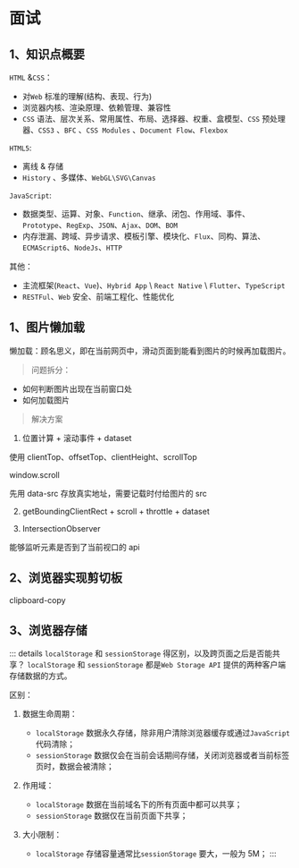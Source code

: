 # 面试

## 1、知识点概要

`HTML` &`CSS`：

- 对`Web` 标准的理解(结构、表现、行为)
- 浏览器内核、渲染原理、依赖管理、兼容性
- `CSS` 语法、层次关系、常用属性、布局、选择器、权重、盒模型、`CSS` 预处理器、`CSS3` 、`BFC` 、`CSS Modules` 、`Document Flow`、`Flexbox`

`HTML5`:

- 离线 & 存储
- `History` 、多媒体、`WebGL\SVG\Canvas`

`JavaScript`:

- 数据类型、运算、对象、`Function`、继承、闭包、作用域、事件、`Prototype`、`RegExp`、`JSON`、`Ajax`、`DOM`、`BOM`
- 内存泄漏、跨域、异步请求、模板引擎、模块化、`Flux`、同构、算法、`ECMAScript6`、`NodeJs`、`HTTP`

其他：
+ 主流框架(`React`、`Vue`)、`Hybrid App` \ `React Native` \ `Flutter`、`TypeScript`
+ `RESTFul`、`Web` 安全、前端工程化、性能优化

## 1、图片懒加载

懒加载：顾名思义，即在当前网页中，滑动页面到能看到图片的时候再加载图片。

> 问题拆分：

- 如何判断图片出现在当前窗口处
- 如何加载图片

> 解决方案

1. 位置计算 + 滚动事件 + dataset

使用 clientTop、offsetTop、clientHeight、scrollTop

window.scroll

先用 data-src 存放真实地址，需要记载时付给图片的 src

2. getBoundingClientRect + scroll + throttle + dataset

3. IntersectionObserver

能够监听元素是否到了当前视口的 api

## 2、浏览器实现剪切板

clipboard-copy

## 3、浏览器存储



::: details `localStorage` 和 `sessionStorage` 得区别，以及跨页面之后是否能共享？
`localStorage` 和 `sessionStorage` 都是`Web Storage API` 提供的两种客户端存储数据的方式。

区别：

1. 数据生命周期：

    + `localStorage` 数据永久存储，除非用户清除浏览器缓存或通过`JavaScript` 代码清除；
    + `sessionStorage` 数据仅会在当前会话期间存储，关闭浏览器或者当前标签页时，数据会被清除；
2. 作用域：

    + `localStorage` 数据在当前域名下的所有页面中都可以共享；
    + `sessionStorage` 数据仅在当前页面下共享；
3. 大小限制：

    + `localStorage` 存储容量通常比`sessionStorage` 要大，一般为 5M；
:::